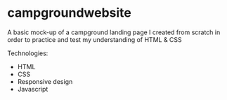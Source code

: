 # campgroundwebsite
A basic mock-up of a campground landing page I created from scratch in order to practice and test my understanding of HTML & CSS

Technologies:
* HTML
* CSS
* Responsive design
* Javascript
